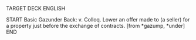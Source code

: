 TARGET DECK
ENGLISH

START
Basic
Gazunder
Back: v. Colloq. Lower an offer made to (a seller) for a property just before the exchange of contracts. [from *gazump, *under]
END

